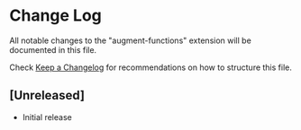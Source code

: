 # Change Log
All notable changes to the "augment-functions" extension will be documented in this file.

Check [Keep a Changelog](http://keepachangelog.com/) for recommendations on how to structure this file.

## [Unreleased]
- Initial release
